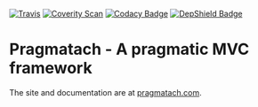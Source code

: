 [![Travis](https://travis-ci.org/teverett/Pragmatach.svg?branch=master)](https://travis-ci.org/search/pragmatach)
[![Coverity Scan](https://scan.coverity.com/projects/1641/badge.svg)](https://scan.coverity.com/projects/teverett-pragmatach)
[![Codacy Badge](https://api.codacy.com/project/badge/Grade/80eaf76544644808a650c7f329b94369)](https://www.codacy.com/app/teverett/Pragmatach?utm_source=github.com&amp;utm_medium=referral&amp;utm_content=teverett/Pragmatach&amp;utm_campaign=Badge_Grade)
[![DepShield Badge](https://depshield.sonatype.org/badges/teverett/Pragmatach/depshield.svg)](https://depshield.github.io)

Pragmatach - A pragmatic MVC framework
==========

The site and documentation are at [pragmatach.com](http://www.pragmatach.com/).

